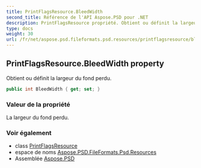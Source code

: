 ```yaml
---
title: PrintFlagsResource.BleedWidth
second_title: Référence de l'API Aspose.PSD pour .NET
description: PrintFlagsResource propriété. Obtient ou définit la largeur du fond perdu.
type: docs
weight: 30
url: /fr/net/aspose.psd.fileformats.psd.resources/printflagsresource/bleedwidth/
---
```

## PrintFlagsResource.BleedWidth property

Obtient ou définit la largeur du fond perdu.

```csharp
public int BleedWidth { get; set; }
```

### Valeur de la propriété

La largeur du fond perdu.

### Voir également

* class [PrintFlagsResource](../)
* espace de noms [Aspose.PSD.FileFormats.Psd.Resources](../../printflagsresource/)
* Assemblée [Aspose.PSD](../../../)


